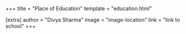 +++
title = "Place of Education"
template = "education.html"


[extra]
author = "Divya Sharma"
image = "image-location"
link = "link to school"
+++